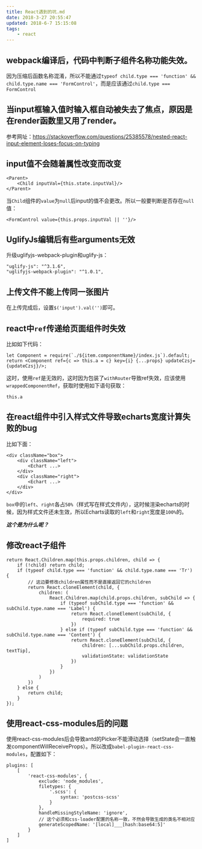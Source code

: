 ```yaml
---
title: React遇到的坑.md
date: 2018-3-27 20:55:47
updated: 2018-6-7 15:15:08
tags:
    - react
---
```


## webpack编译后，代码中判断子组件名称功能失效。

因为压缩后函数名称混淆，所以不能通过`typeof child.type === 'function' && child.type.name === 'FormControl'`，而是应该通过`child.type === FormControl`


## 当input框输入值时输入框自动被失去了焦点，原因是在render函数里又用了render。
 
 参考网址：https://stackoverflow.com/questions/25385578/nested-react-input-element-loses-focus-on-typing

## input值不会随着属性改变而改变

```
<Parent>
    <Child inputVal={this.state.inputVal}/>
</Parent>
```

当`Child`组件的`value`为`null`后input的值不会更改。所以一般要判断是否存在`null`值：

```
<FormControl value={this.props.inputVal || ''}/>
```

## UglifyJs编辑后有些arguments无效

升级uglifyjs-webpack-plugin和uglify-js：

```
"uglify-js": "^3.1.6",
"uglifyjs-webpack-plugin": "^1.0.1",
```

## 上传文件不能上传同一张图片

在上传完成后，设置`$('input').val('')`即可。

## react中`ref`传递给页面组件时失效

比如如下代码：

```
let Component = require(`./${item.componentName}/index.js`).default;
return <Component ref={c => this.a = c} key={i} {...props} updateCzsj={updateCzsj}/>;
```

这时，使用`ref`是无效的，这时因为包装了`withRouter`导致ref失效，应该使用`wrappedComponentRef`，获取时使用如下语句获取：

```
this.a
```

## 在react组件中引入样式文件导致echarts宽度计算失败的bug

比如下面：

```
<div className="box">
    <div className="left">
        <Echart ...>
    </div>
    <div className="right">
        <Echart ...>
    </div>
</div>
```

`box`中的`left`、`right`各占`50%`（样式写在样式文件内），这时候渲染echarts的时候，因为样式文件还未生效，所以Echarts读取的`left`和`right`宽度是`100%`的。

***这个是为什么呢？***

## 修改react子组件

```
return React.Children.map(this.props.children, child => {
    if (!child) return child;
    if (typeof child.type === 'function' && child.type.name === 'Tr') {
        // 这边要修改children属性而不是直接返回它的children
        return React.cloneElement(child, {
            children: (
                React.Children.map(child.props.children, subChild => {
                    if (typeof subChild.type === 'function' && subChild.type.name === 'Label') {
                        return React.cloneElement(subChild, {
                            required: true
                        })
                    } else if (typeof subChild.type === 'function' && subChild.type.name === 'Content') {
                        return React.cloneElement(subChild, {
                            children: [...subChild.props.children, textTip],
                            validationState: validationState
                        })
                    }
                })
            )
        })
    } else {
        return child;
    }
});
```

## 使用react-css-modules后的问题

使用react-css-modules后会导致antd的Picker不能滑动选择（setState会一直触发componentWillReceiveProps）。所以改成`babel-plugin-react-css-modules`，配置如下：

````
plugins: [
    [
        'react-css-modules', {
            exclude: 'node_modules',
            filetypes: {
                '.scss': {
                    syntax: 'postcss-scss'
                }
            },
            handleMissingStyleName: 'ignore',
            // 这个必须和css-loader配置的名称一致，不然会导致生成的类名不相对应
            generateScopedName: '[local]___[hash:base64:5]'
        }
    ]
]
````
